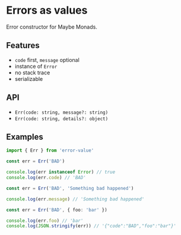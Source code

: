 # Errors as values

Error constructor for Maybe Monads.

## Features

- `code` first, `message` optional
- instance of `Error`
- no stack trace
- serializable

## API

- `Err(code: string, message?: string)`
- `Err(code: string, details?: object)`

## Examples

```typescript
import { Err } from 'error-value'
```

```typescript
const err = Err('BAD')

console.log(err instanceof Error) // true
console.log(err.code) // 'BAD'
```

```typescript
const err = Err('BAD', 'Something bad happened')

console.log(err.message) // 'Something bad happened'
```

```typescript
const err = Err('BAD', { foo: 'bar' })

console.log(err.foo) // 'bar'
console.log(JSON.stringify(err)) // '{"code":"BAD","foo":"bar"}'
```
